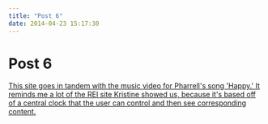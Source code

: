 ```yaml
---
title: "Post 6"
date: 2014-04-23 15:17:30
---
```


# Post 6

[This site goes in tandem with the music video for Pharrell's song 'Happy.' It reminds me a lot of the REI site Kristine showed us, because it's based off of a central clock that the user can control and then see corresponding content.](http://24hoursofhappy.com/)